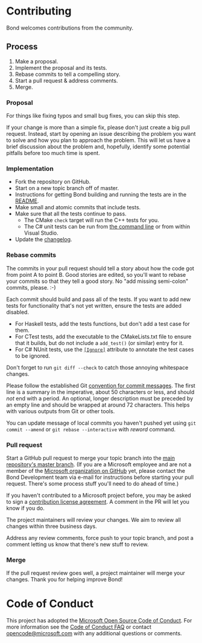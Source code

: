 # Contributing

Bond welcomes contributions from the community.

## Process

1. Make a proposal.
1. Implement the proposal and its tests.
1. Rebase commits to tell a compelling story.
1. Start a pull request & address comments.
1. Merge.

### Proposal

For things like fixing typos and small bug fixes, you can skip this step.

If your change is more than a simple fix, please don't just create a big
pull request. Instead, start by opening an issue describing the problem you
want to solve and how you plan to approach the problem. This will let us
have a brief discussion about the problem and, hopefully, identify some
potential pitfalls before too much time is spent.

### Implementation

* Fork the repository on GitHub.
* Start on a new topic branch off of master.
* Instructions for getting Bond building and running the tests are in the
  [README](https://github.com/Microsoft/bond/blob/master/README.md).
* Make small and atomic commits that include tests.
* Make sure that all the tests continue to pass.
  * The CMake `check` target will run the C++ tests for you.
  * The C# unit tests can be run from
    [the command line](https://github.com/Microsoft/bond/blob/56b5914a5bb41178521e01f6ce078d429e3e6b71/appveyor.yml#L214)
    or from within Visual Studio.
* Update the [changelog](https://github.com/Microsoft/bond/blob/master/CHANGELOG.md).

### Rebase commits

The commits in your pull request should tell a story about how the code got
from point A to point B. Good stories are edited, so you'll want to rebase
your commits so that they tell a good story. No "add missing semi-colon"
commits, please. :-)

Each commit should build and pass all of the tests. If you want to add new
tests for functionality that's not yet written, ensure the tests are added
disabled.

* For Haskell tests, add the tests functions, but don't add a test case for
  them.
* For CTest tests, add the executable to the CMakeLists.txt file to ensure
  that it builds, but do not include a `add_test()` (or similar) entry for
  it.
* For C# NUnit tests, use the
  [`[Ignore]`](http://www.nunit.org/index.php?p=ignore&r=2.6.4) attribute to
  annotate the test cases to be ignored.

Don't forget to run `git diff --check` to catch those annoying whitespace
changes.

Please follow the established Git
[convention for commit messages](https://www.git-scm.com/book/en/v2/Distributed-Git-Contributing-to-a-Project#Commit-Guidelines).
The first line is a summary in the imperative, about 50 characters or less,
and should *not* end with a period. An optional, longer description must be
preceded by an empty line and should be wrapped at around 72 characters.
This helps with various outputs from Git or other tools.

You can update message of local commits you haven't pushed yet using `git
commit --amend` or `git rebase --interactive` with *reword* command.

### Pull request

Start a GitHub pull request to merge your topic branch into the
[main repository's master branch](https://github.com/Microsoft/bond/tree/master).
(If you are a Microsoft employee and are not a member of the
[Microsoft organization on GitHub](https://github.com/Microsoft) yet, please
contact the Bond Development team via e-mail for instructions before
starting your pull request. There's some process stuff you'll need to do
ahead of time.)

If you haven't contributed to a Microsoft project before, you may be asked
to sign a [contribution license agreement](https://cla.microsoft.com/). A
comment in the PR will let you know if you do.

The project maintainers will review your changes. We aim to review all
changes within three business days.

Address any review comments, force push to your topic branch, and post a
comment letting us know that there's new stuff to review.

### Merge

If the pull request review goes well, a project maintainer will merge your
changes. Thank you for helping improve Bond!

# Code of Conduct

This project has adopted the
[Microsoft Open Source Code of Conduct](https://opensource.microsoft.com/codeofconduct/).
For more information see the
[Code of Conduct FAQ](https://opensource.microsoft.com/codeofconduct/faq/)
or contact [opencode@microsoft.com](mailto:opencode@microsoft.com) with any
additional questions or comments.
